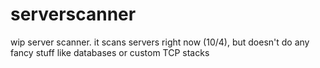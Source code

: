 # serverscanner
wip server scanner. it scans servers right now (10/4), but doesn't do any fancy stuff like databases or custom TCP stacks
